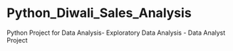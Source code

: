 # Python_Diwali_Sales_Analysis
Python Project for Data Analysis- Exploratory Data Analysis - Data Analyst Project
